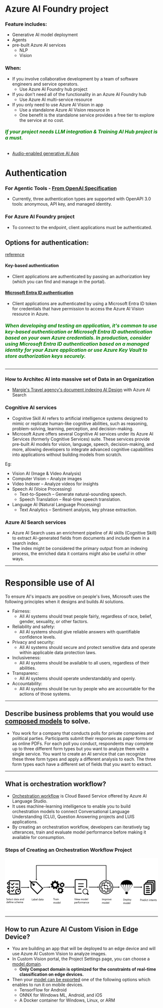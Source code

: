 #  Azure AI Foundry project
### Feature includes:
   - Generative AI model deployment
   - Agents
   - pre-built Azure AI services
     - NLP
     - Vision
     
### When:
   - If you involve collaborative development by a team of software engineers and service operators. 
     - Use Azure AI Foundry hub project
   - If you don't need all of the functionality in an Azure AI Foundry hub
     - Use Azure AI multi-service resource 
   - If you only need to use Azure AI Vision in app
     - Use a standalone Azure AI Vision resource in 
     - One benefit is the standalone service provides a free tier to explore the service at no cost.

###### <span style="color: green;font-weight: bold; font-size: 16px;"> If your project needs LLM integration & Training AI Hub project is a must.</span>
- [Audio-enabled generative AI App](https://microsoftlearning.github.io/mslearn-ai-language/Instructions/Exercises/09-audio-chat.html)

# Authentication

### For Agentic Tools - [From OpenAI Specification](https://learn.microsoft.com/en-us/training/modules/build-agent-with-custom-tools/4-how-use-custom-tools)
 - Currently, three authentication types are supported with OpenAPI 3.0 tools: anonymous, API key, and managed identity.

 ### For Azure AI Foundry project

   - To connect to the endpoint, client applications must be authenticated. 


## Options for authentication: 
[reference](https://learn.microsoft.com/en-us/training/modules/analyze-images/2-provision-computer-vision-resource)
#### Key-based authentication
   - Client applications are authenticated by passing an authorization key (which you can find and manage in the portal).
#### [Microsoft Entra ID authentication](https://learn.microsoft.com/en-us/training/modules/work-form-recognizer/3-get-started)
   - Client applications are authenticated by using a Microsoft Entra ID token for credentials that have permission to access the Azure AI Vision resource in Azure.

###### <span style="color: green;font-weight: bold; font-size: 16px;">When developing and testing an application, it's common to use key-based authentication or Microsoft Entra ID authentication based on your own Azure credentials. In production, consider using Microsoft Entra ID authentication based on a managed identity for your Azure application or use Azure Key Vault to store authorization keys securely.</span>

---

### How to Architec AI into massive set of Data in an Organization
 - [Margie's Travel agency's document indexing AI Design](https://learn.microsoft.com/en-us/training/modules/create-azure-cognitive-search-solution/1-introduction) with Azure AI Search

 ### Cognitive AI services

 - Cognitive Skill AI refers to artificial intelligence systems designed to mimic or replicate human-like cognitive abilities, such as reasoning, problem-solving, learning, perception, and decision-making. 
 - Microsoft Azure offers several Cognitive AI services under its Azure AI Services (formerly Cognitive Services) suite. These services provide pre-built AI models for vision, language, speech, decision-making, and more, allowing developers to integrate advanced cognitive capabilities into applications without building models from scratch.

 Eg:
 -  Vision AI (Image & Video Analysis)
   - Computer Vision – Analyze images
   - Video Indexer – Analyze videos for insights
- Speech AI (Voice Processing)
   - Text-to-Speech – Generate natural-sounding speech.
   - Speech Translation – Real-time speech translation.
- Language AI (Natural Language Processing)  
   - Text Analytics – Sentiment analysis, key phrase extraction.

 ### Azure AI Search services
- Azure AI Search uses an enrichment pipeline of AI skills (Cognitive Skill) to extract AI-generated fields from documents and include them in a search index.
- The index might be considered the primary output from an indexing process, the enriched data it contains might also be useful in other ways.

---

# Responsible use of AI

To ensure AI's impacts are positive on people's lives, Microsoft uses the following principles when it designs and builds AI solutions.

- Fairness:
  - All AI systems should treat people fairly, regardless of race, belief, gender, sexuality, or other factors.
- Reliability and safety:
  - All AI systems should give reliable answers with quantifiable confidence levels.
- Privacy and security:
  - All AI systems should secure and protect sensitive data and operate within applicable data protection laws.
- Inclusiveness: 
  - All AI systems should be available to all users, regardless of their abilities.
- Transparenc:
  - All AI systems should operate understandably and openly.
- Accountability:
  - All AI systems should be run by people who are accountable for the actions of those systems.


----
## Describe business problems that you would use [composed models](https://learn.microsoft.com/en-us/training/modules/create-composed-form-recognizer-model/1-introduction) to solve.
- You work for a company that conducts polls for private companies and political parties. Participants submit their responses as paper forms or as online PDFs. For each poll you conduct, respondents may complete up to three different form types but you want to analyze them with a single service. You want to create an AI service that can recognize these three form types and apply a different analysis to each. The three form types each have a different set of fields that you want to extract.

---

## What is orchestration workflow?
- [Orchestration workflow](https://learn.microsoft.com/en-us/azure/ai-services/language-service/orchestration-workflow/overview) is Cloud Based Service offered by Azure AI Language Studio.
- It uses machine-learning intelligence to enable you to build orchestration models to connect Conversational Language Understanding (CLU), Question Answering projects and LUIS applications. 
- By creating an orchestration workflow, developers can iteratively tag utterances, train and evaluate model performance before making it available for consumption.

### Steps of Creating an Orchestration Workflow Project

   ![Orchestration-Workflow-lifecycle](./images/Orchestration-Workflow-lifecycle.png)

---

## How to run Azure AI Custom Vision in Edge Device?

 - You are building an app that will be deployed to an edge device and will use Azure AI Custom Vision to analyze images.
 - In Custom Vision portal, the Project Settings page, you can choose a [model domain](https://learn.microsoft.com/en-us/azure/ai-services/custom-vision-service/select-domain). 
   - **Only Compact domain is optimized for the constraints of real-time classification on edge devices.**
 - Then your [model can be exported]((https://learn.microsoft.com/en-us/azure/ai-services/custom-vision-service/export-your-model)) one of the following options which enables to run it on mobile devices.
   - TensorFlow for Android
   - ONNX for Windows ML, Android, and iOS
   - A Docker container for Windows, Linux, or ARM
